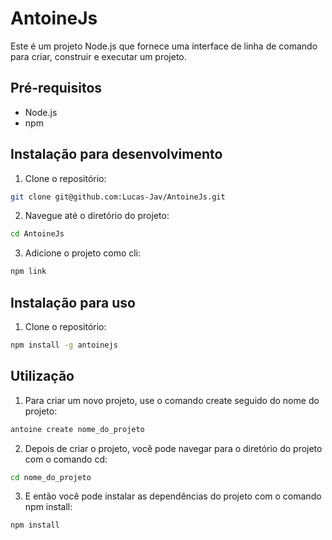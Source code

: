 # AntoineJs

Este é um projeto Node.js que fornece uma interface de linha de comando para criar, construir e executar um projeto.

## Pré-requisitos

- Node.js
- npm

## Instalação para desenvolvimento

1. Clone o repositório:
```bash
git clone git@github.com:Lucas-Jav/AntoineJs.git
```

2. Navegue até o diretório do projeto:
```bash
cd AntoineJs
```

3. Adicione o projeto como cli:
```bash
npm link
```

## Instalação para uso

1. Clone o repositório:
```bash
npm install -g antoinejs
```


## Utilização
1. Para criar um novo projeto, use o comando create seguido do nome do projeto:

```bash
antoine create nome_do_projeto
```

2. Depois de criar o projeto, você pode navegar para o diretório do projeto com o comando cd:

```bash
cd nome_do_projeto
```

3. E então você pode instalar as dependências do projeto com o comando npm install:
```bash
npm install
```
